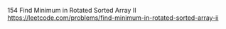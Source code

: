 154 Find Minimum in Rotated Sorted Array II https://leetcode.com/problems/find-minimum-in-rotated-sorted-array-ii